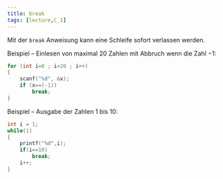 ```yaml
---
title: break
tags: [lecture,C_1]
---
```


Mit der `break` Anweisung kann eine Schleife sofort verlassen werden.

Beispiel – Einlesen von maximal 20 Zahlen mit Abbruch wenn die Zahl $-1$:
```c
for (int i=0 ; i<20 ; i++)
{
	scanf("%d", &x);
    if (x==(-1))
        break;
}
```

Beispiel – Ausgabe der Zahlen 1 bis 10:
```c
int i = 1;
while(1)
{
	printf("%d",i);
	if(i==10)
		break;
	i++;
}
```


